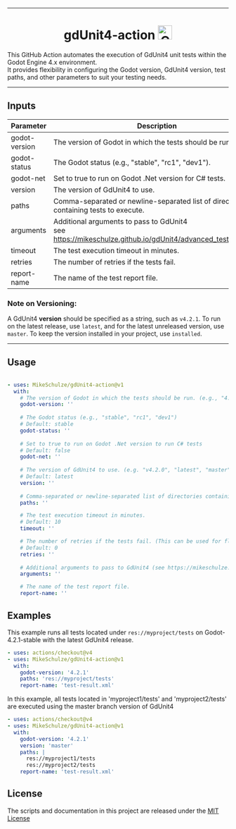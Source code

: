 
---

<h1 align="center">gdUnit4-action <img alt="GitHub release (latest by date)" src="https://img.shields.io/github/v/release/MikeSchulze/gdunit4-action" height="32"> </h1>

This GitHub Action automates the execution of GdUnit4 unit tests within the Godot Engine 4.x environment.<br> It provides flexibility in configuring the Godot version, GdUnit4 version, test paths, and other parameters to suit your testing needs.

---

## Inputs

| Parameter      | Description                                              | Type   | Required | Default   |
| -------------- | -------------------------------------------------------- | ------ | -------- | --------- |
| godot-version  | The version of Godot in which the tests should be run.   | string | true     |           |
| godot-status   | The Godot status (e.g., "stable", "rc1", "dev1").       | string | false    | stable    |
| godot-net      | Set to true to run on Godot .Net version for C# tests.   | bool   | false    | false     |
| version        | The version of GdUnit4 to use.                          | string | false    | latest    |
| paths          | Comma-separated or newline-separated list of directories containing tests to execute. | string | true     |           |
| arguments      | Additional arguments to pass to GdUnit4<br> see https://mikeschulze.github.io/gdUnit4/advanced_testing/cmd/. | string | false    |           |
| timeout        | The test execution timeout in minutes.                  | int    | false    | 10        |
| retries        | The number of retries if the tests fail.                | int    | false    | 0         |
| report-name    | The name of the test report file.                        | string | false    | test-report.xml |



### Note on Versioning:
A GdUnit4 **version** should be specified as a string, such as `v4.2.1`. To run on the latest release, use `latest`, and for the latest unreleased version, use `master`. To keep the version installed in your project, use `installed`.


---

## Usage
```yaml

- uses: MikeSchulze/gdUnit4-action@v1
  with:
    # The version of Godot in which the tests should be run. (e.g., "4.2.1")
    godot-version: ''
    
    # The Godot status (e.g., "stable", "rc1", "dev1")
    # Default: stable
    godot-status: ''
    
    # Set to true to run on Godot .Net version to run C# tests
    # Default: false
    godot-net: ''
    
    # The version of GdUnit4 to use. (e.g. "v4.2.0", "latest", "master").
    # Default: latest
    version: ''
    
    # Comma-separated or newline-separated list of directories containing test to execute..
    paths: ''

    # The test execution timeout in minutes.
    # Default: 10
    timeout: ''

    # The number of retries if the tests fail. (This can be used for flaky test)
    # Default: 0 
    retries: ''
    
    # Additional arguments to pass to GdUnit4 (see https://mikeschulze.github.io/gdUnit4/advanced_testing/cmd/).
    arguments: ''

    # The name of the test report file.
    report-name: ''
```

## Examples
This example runs all tests located under `res://myproject/tests` on Godot-4.2.1-stable with the latest GdUnit4 release.
```yaml
- uses: actions/checkout@v4
- uses: MikeSchulze/gdUnit4-action@v1
  with:
    godot-version: '4.2.1'
    paths: 'res://myproject/tests'
    report-name: 'test-result.xml'
```


In this example, all tests located in 'myproject1/tests' and 'myproject2/tests' are executed using the master branch version of GdUnit4
```yaml
- uses: actions/checkout@v4
- uses: MikeSchulze/gdUnit4-action@v1
  with:
    godot-version: '4.2.1'
    version: 'master'
    paths: |
      res://myproject1/tests
      res://myproject2/tests
    report-name: 'test-result.xml'
```


## License
The scripts and documentation in this project are released under the [MIT License](./LICENSE)
